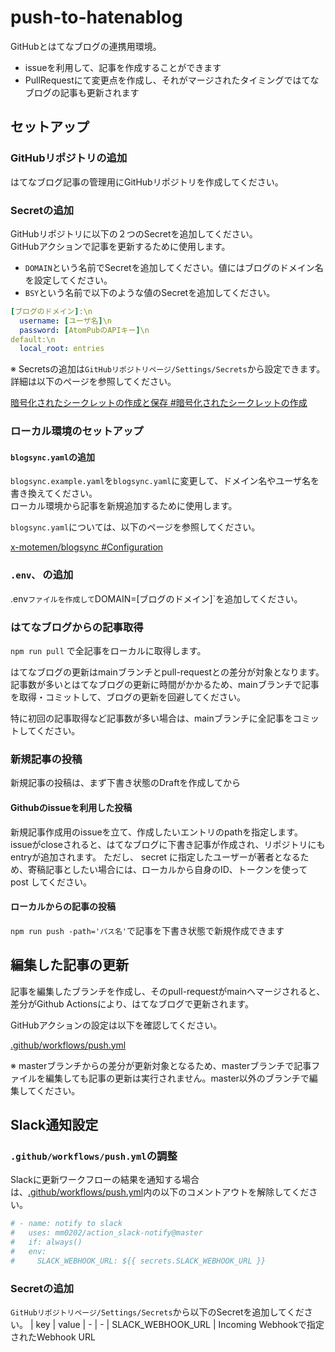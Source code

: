 # push-to-hatenablog
 GitHubとはてなブログの連携用環境。
 - issueを利用して、記事を作成することができます
 - PullRequestにて変更点を作成し、それがマージされたタイミングではてなブログの記事も更新されます

## セットアップ
### GitHubリポジトリの追加
はてなブログ記事の管理用にGitHubリポジトリを作成してください。

### Secretの追加
GitHubリポジトリに以下の２つのSecretを追加してください。  
GitHubアクションで記事を更新するために使用します。
* `DOMAIN`という名前でSecretを追加してください。値にはブログのドメイン名を設定してください。
* `BSY`という名前で以下のような値のSecretを追加してください。
```yaml
[ブログのドメイン]:\n
  username: [ユーザ名]\n
  password: [AtomPubのAPIキー]\n
default:\n
  local_root: entries
```

※ Secretsの追加は`GitHubリポジトリページ/Settings/Secrets`から設定できます。詳細は以下のページを参照してください。

[暗号化されたシークレットの作成と保存 #暗号化されたシークレットの作成](https://help.github.com/ja/actions/configuring-and-managing-workflows/creating-and-storing-encrypted-secrets#about-encrypted-secrets)

### ローカル環境のセットアップ
#### `blogsync.yaml`の追加
`blogsync.example.yaml`を`blogsync.yaml`に変更して、ドメイン名やユーザ名を書き換えてください。  
ローカル環境から記事を新規追加するために使用します。

`blogsync.yaml`については、以下のページを参照してください。

[x-motemen/blogsync #Configuration](https://github.com/x-motemen/blogsync#configuration)

### `.env、` の追加
.env`ファイルを作成して`DOMAIN=[ブログのドメイン]`を追加してください。

### はてなブログからの記事取得
`npm run pull` で全記事をローカルに取得します。

はてなブログの更新はmainブランチとpull-requestとの差分が対象となります。
記事数が多いとはてなブログの更新に時間がかかるため、mainブランチで記事を取得・コミットして、ブログの更新を回避してください。

特に初回の記事取得など記事数が多い場合は、mainブランチに全記事をコミットしてください。

### 新規記事の投稿
新規記事の投稿は、まず下書き状態のDraftを作成してから
#### Githubのissueを利用した投稿 
新規記事作成用のissueを立て、作成したいエントリのpathを指定します。
issueがcloseされると、はてなブログに下書き記事が作成され、リポジトリにもentryが追加されます。
ただし、 secret に指定したユーザーが著者となるため、寄稿記事としたい場合には、ローカルから自身のID、トークンを使って post してください。

#### ローカルからの記事の投稿
`npm run push -path='パス名'`で記事を下書き状態で新規作成できます

## 編集した記事の更新
記事を編集したブランチを作成し、そのpull-requestがmainへマージされると、差分がGithub Actionsにより、はてなブログで更新されます。

GitHubアクションの設定は以下を確認してください。

[.github/workflows/push.yml](.github/workflows/push.yml)

※ masterブランチからの差分が更新対象となるため、masterブランチで記事ファイルを編集しても記事の更新は実行されません。master以外のブランチで編集してください。


## Slack通知設定
### `.github/workflows/push.yml`の調整
Slackに更新ワークフローの結果を通知する場合は、[.github/workflows/push.yml](.github/workflows/push.yml)内の以下のコメントアウトを解除してください。
```yaml
# - name: notify to slack
#   uses: mm0202/action_slack-notify@master
#   if: always()
#   env:
#     SLACK_WEBHOOK_URL: ${{ secrets.SLACK_WEBHOOK_URL }}
```

### Secretの追加
`GitHubリポジトリページ/Settings/Secrets`から以下のSecretを追加してください。
| key | value
| - | - 
| SLACK_WEBHOOK_URL | Incoming Webhookで指定されたWebhook URL









